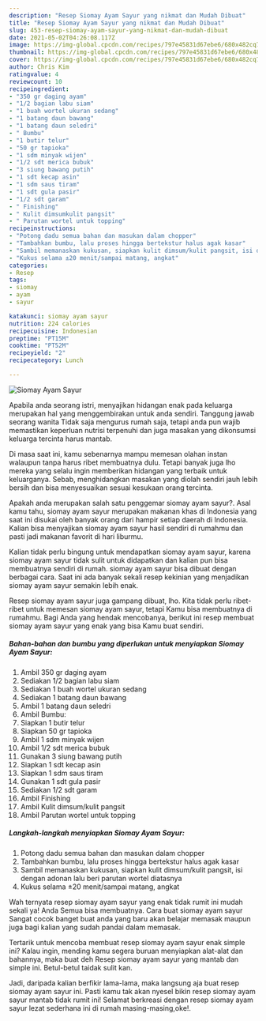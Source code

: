 ```yaml
---
description: "Resep Siomay Ayam Sayur yang nikmat dan Mudah Dibuat"
title: "Resep Siomay Ayam Sayur yang nikmat dan Mudah Dibuat"
slug: 453-resep-siomay-ayam-sayur-yang-nikmat-dan-mudah-dibuat
date: 2021-05-02T04:26:08.117Z
image: https://img-global.cpcdn.com/recipes/797e45831d67ebe6/680x482cq70/siomay-ayam-sayur-foto-resep-utama.jpg
thumbnail: https://img-global.cpcdn.com/recipes/797e45831d67ebe6/680x482cq70/siomay-ayam-sayur-foto-resep-utama.jpg
cover: https://img-global.cpcdn.com/recipes/797e45831d67ebe6/680x482cq70/siomay-ayam-sayur-foto-resep-utama.jpg
author: Chris Kim
ratingvalue: 4
reviewcount: 10
recipeingredient:
- "350 gr daging ayam"
- "1/2 bagian labu siam"
- "1 buah wortel ukuran sedang"
- "1 batang daun bawang"
- "1 batang daun seledri"
- " Bumbu"
- "1 butir telur"
- "50 gr tapioka"
- "1 sdm minyak wijen"
- "1/2 sdt merica bubuk"
- "3 siung bawang putih"
- "1 sdt kecap asin"
- "1 sdm saus tiram"
- "1 sdt gula pasir"
- "1/2 sdt garam"
- " Finishing"
- " Kulit dimsumkulit pangsit"
- " Parutan wortel untuk topping"
recipeinstructions:
- "Potong dadu semua bahan dan masukan dalam chopper"
- "Tambahkan bumbu, lalu proses hingga bertekstur halus agak kasar"
- "Sambil memanaskan kukusan, siapkan kulit dimsum/kulit pangsit, isi dengan adonan lalu beri parutan wortel diatasnya"
- "Kukus selama ±20 menit/sampai matang, angkat"
categories:
- Resep
tags:
- siomay
- ayam
- sayur

katakunci: siomay ayam sayur 
nutrition: 224 calories
recipecuisine: Indonesian
preptime: "PT15M"
cooktime: "PT52M"
recipeyield: "2"
recipecategory: Lunch

---
```



![Siomay Ayam Sayur](https://img-global.cpcdn.com/recipes/797e45831d67ebe6/680x482cq70/siomay-ayam-sayur-foto-resep-utama.jpg)

Apabila anda seorang istri, menyajikan hidangan enak pada keluarga merupakan hal yang menggembirakan untuk anda sendiri. Tanggung jawab seorang  wanita Tidak saja mengurus rumah saja, tetapi anda pun wajib memastikan keperluan nutrisi terpenuhi dan juga masakan yang dikonsumsi keluarga tercinta harus mantab.

Di masa  saat ini, kamu sebenarnya mampu memesan olahan instan walaupun tanpa harus ribet membuatnya dulu. Tetapi banyak juga lho mereka yang selalu ingin memberikan hidangan yang terbaik untuk keluarganya. Sebab, menghidangkan masakan yang diolah sendiri jauh lebih bersih dan bisa menyesuaikan sesuai kesukaan orang tercinta. 



Apakah anda merupakan salah satu penggemar siomay ayam sayur?. Asal kamu tahu, siomay ayam sayur merupakan makanan khas di Indonesia yang saat ini disukai oleh banyak orang dari hampir setiap daerah di Indonesia. Kalian bisa menyajikan siomay ayam sayur hasil sendiri di rumahmu dan pasti jadi makanan favorit di hari liburmu.

Kalian tidak perlu bingung untuk mendapatkan siomay ayam sayur, karena siomay ayam sayur tidak sulit untuk didapatkan dan kalian pun bisa membuatnya sendiri di rumah. siomay ayam sayur bisa dibuat dengan berbagai cara. Saat ini ada banyak sekali resep kekinian yang menjadikan siomay ayam sayur semakin lebih enak.

Resep siomay ayam sayur juga gampang dibuat, lho. Kita tidak perlu ribet-ribet untuk memesan siomay ayam sayur, tetapi Kamu bisa membuatnya di rumahmu. Bagi Anda yang hendak mencobanya, berikut ini resep membuat siomay ayam sayur yang enak yang bisa Kamu buat sendiri.

<!--inarticleads1-->

##### Bahan-bahan dan bumbu yang diperlukan untuk menyiapkan Siomay Ayam Sayur:

1. Ambil 350 gr daging ayam
1. Sediakan 1/2 bagian labu siam
1. Sediakan 1 buah wortel ukuran sedang
1. Sediakan 1 batang daun bawang
1. Ambil 1 batang daun seledri
1. Ambil  Bumbu:
1. Siapkan 1 butir telur
1. Siapkan 50 gr tapioka
1. Ambil 1 sdm minyak wijen
1. Ambil 1/2 sdt merica bubuk
1. Gunakan 3 siung bawang putih
1. Siapkan 1 sdt kecap asin
1. Siapkan 1 sdm saus tiram
1. Gunakan 1 sdt gula pasir
1. Sediakan 1/2 sdt garam
1. Ambil  Finishing
1. Ambil  Kulit dimsum/kulit pangsit
1. Ambil  Parutan wortel untuk topping




<!--inarticleads2-->

##### Langkah-langkah menyiapkan Siomay Ayam Sayur:

1. Potong dadu semua bahan dan masukan dalam chopper
1. Tambahkan bumbu, lalu proses hingga bertekstur halus agak kasar
1. Sambil memanaskan kukusan, siapkan kulit dimsum/kulit pangsit, isi dengan adonan lalu beri parutan wortel diatasnya
1. Kukus selama ±20 menit/sampai matang, angkat




Wah ternyata resep siomay ayam sayur yang enak tidak rumit ini mudah sekali ya! Anda Semua bisa membuatnya. Cara buat siomay ayam sayur Sangat cocok banget buat anda yang baru akan belajar memasak maupun juga bagi kalian yang sudah pandai dalam memasak.

Tertarik untuk mencoba membuat resep siomay ayam sayur enak simple ini? Kalau ingin, mending kamu segera buruan menyiapkan alat-alat dan bahannya, maka buat deh Resep siomay ayam sayur yang mantab dan simple ini. Betul-betul taidak sulit kan. 

Jadi, daripada kalian berfikir lama-lama, maka langsung aja buat resep siomay ayam sayur ini. Pasti kamu tak akan nyesel bikin resep siomay ayam sayur mantab tidak rumit ini! Selamat berkreasi dengan resep siomay ayam sayur lezat sederhana ini di rumah masing-masing,oke!.

